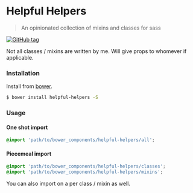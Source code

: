 # Helpful Helpers

> An opinionated collection of mixins and classes for sass

[![GitHub tag](https://img.shields.io/github/tag/kuatsure/helpful-helpers.svg)](https://github.com/kuatsure/helpful-helpers)

Not all classes / mixins are written by me. Will give props to whomever if applicable.

### Installation

Install from [bower](http://bower.io).

```bash
$ bower install helpful-helpers -S
```

### Usage

#### One shot import

```scss
@import 'path/to/bower_components/helpful-helpers/all';
```

#### Piecemeal import

```scss
@import 'path/to/bower_components/helpful-helpers/classes';
@import 'path/to/bower_components/helpful-helpers/mixins';
```

You can also import on a per class / mixin as well.
